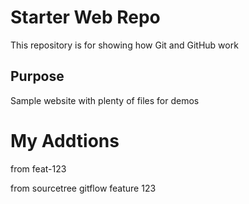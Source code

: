 # Starter Web Repo

This repository is for showing how Git and GitHub work

## Purpose

Sample website with plenty of files for demos

# My Addtions
from feat-123

from sourcetree gitflow feature 123
